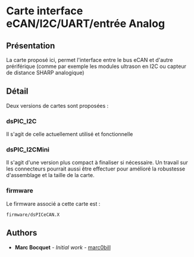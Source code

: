 # Carte interface eCAN/I2C/UART/entrée Analog

## Présentation

La carte proposé ici, permet l'interface entre le bus eCAN et d'autre prériférique (comme par exemple les modules ultrason en I2C ou capteur de distance SHARP analogique)

## Détail

Deux versions de cartes sont proposées : 

### dsPIC_I2C

Il s'agit de celle actuellement utilisé et fonctionnelle

### dsPIC_I2CMini

Il s'agit d'une version plus compact à finaliser si nécessaire.
Un travail sur les connecteurs pourrait aussi être effectuer pour amélioré la robustesse d'assemblage et la taille de la carte.


### firmware

Le firmware associé a cette carte est :

```
firmware/dsPICeCAN.X
```

## Authors

* **Marc Bocquet** - *Initial work* - [marc0bill](https://github.com/marc0bill)
